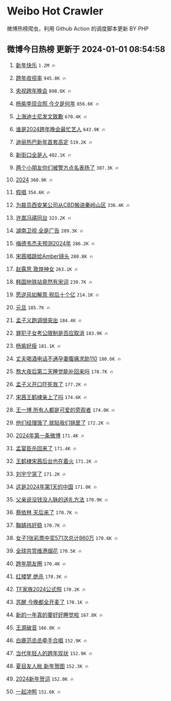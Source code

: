 # Weibo Hot Crawler 



微博热榜爬虫，利用 Github Action 的调度脚本更新 BY PHP 


## 微博今日热榜 更新于 2024-01-01 08:54:58 
1. [新年快乐](https://s.weibo.com/weibo?q=%23%E6%96%B0%E5%B9%B4%E5%BF%AB%E4%B9%90%23&t=31&band_rank=1&Refer=top) `1.2M 🔥` 

1. [跨年收视率](https://s.weibo.com/weibo?q=%23%E8%B7%A8%E5%B9%B4%E6%94%B6%E8%A7%86%E7%8E%87%23&t=31&band_rank=2&Refer=top) `945.8K 🔥` 

1. [央视跨年晚会](https://s.weibo.com/weibo?q=%23%E5%A4%AE%E8%A7%86%E8%B7%A8%E5%B9%B4%E6%99%9A%E4%BC%9A%23&t=31&band_rank=3&Refer=top) `898.6K 🔥` 

1. [杨紫李现合照 今夕是何年](https://s.weibo.com/weibo?q=%E6%9D%A8%E7%B4%AB%E6%9D%8E%E7%8E%B0%E5%90%88%E7%85%A7%20%E4%BB%8A%E5%A4%95%E6%98%AF%E4%BD%95%E5%B9%B4&t=31&band_rank=4&Refer=top) `856.6K 🔥` 

1. [上海迪士尼发文致歉](https://s.weibo.com/weibo?q=%23%E4%B8%8A%E6%B5%B7%E8%BF%AA%E5%A3%AB%E5%B0%BC%E5%8F%91%E6%96%87%E8%87%B4%E6%AD%89%23&t=31&band_rank=5&Refer=top) `670.4K 🔥` 

1. [谁是2024跨年晚会最忙艺人](https://s.weibo.com/weibo?q=%23%E8%B0%81%E6%98%AF2024%E8%B7%A8%E5%B9%B4%E6%99%9A%E4%BC%9A%E6%9C%80%E5%BF%99%E8%89%BA%E4%BA%BA%23&t=31&band_rank=6&Refer=top) `643.9K 🔥` 

1. [迪丽热巴新年首套高定](https://s.weibo.com/weibo?q=%E8%BF%AA%E4%B8%BD%E7%83%AD%E5%B7%B4%E6%96%B0%E5%B9%B4%E9%A6%96%E5%A5%97%E9%AB%98%E5%AE%9A&t=31&band_rank=7&Refer=top) `519.2K 🔥` 

1. [新街口全是人](https://s.weibo.com/weibo?q=%E6%96%B0%E8%A1%97%E5%8F%A3%E5%85%A8%E6%98%AF%E4%BA%BA&t=31&band_rank=8&Refer=top) `402.1K 🔥` 

1. [两个小朋友你们被警方点名表扬了](https://s.weibo.com/weibo?q=%23%E4%B8%A4%E4%B8%AA%E5%B0%8F%E6%9C%8B%E5%8F%8B%E4%BD%A0%E4%BB%AC%E8%A2%AB%E8%AD%A6%E6%96%B9%E7%82%B9%E5%90%8D%E8%A1%A8%E6%89%AC%E4%BA%86%23&t=31&band_rank=9&Refer=top) `387.3K 🔥` 

1. [2024](https://s.weibo.com/weibo?q=2024&t=31&band_rank=10&Refer=top) `360.9K 🔥` 

1. [假唱](https://s.weibo.com/weibo?q=%E5%81%87%E5%94%B1&t=31&band_rank=11&Refer=top) `354.6K 🔥` 

1. [为裁员西安某公司从CBD搬进秦岭山区](https://s.weibo.com/weibo?q=%23%E4%B8%BA%E8%A3%81%E5%91%98%E8%A5%BF%E5%AE%89%E6%9F%90%E5%85%AC%E5%8F%B8%E4%BB%8ECBD%E6%90%AC%E8%BF%9B%E7%A7%A6%E5%B2%AD%E5%B1%B1%E5%8C%BA%23&t=31&band_rank=12&Refer=top) `336.4K 🔥` 

1. [许嵩冯禧同台](https://s.weibo.com/weibo?q=%23%E8%AE%B8%E5%B5%A9%E5%86%AF%E7%A6%A7%E5%90%8C%E5%8F%B0%23&t=31&band_rank=13&Refer=top) `323.2K 🔥` 

1. [湖南卫视 全是广告](https://s.weibo.com/weibo?q=%E6%B9%96%E5%8D%97%E5%8D%AB%E8%A7%86%20%E5%85%A8%E6%98%AF%E5%B9%BF%E5%91%8A&t=31&band_rank=14&Refer=top) `289.3K 🔥` 

1. [梅德韦杰夫预测2024年](https://s.weibo.com/weibo?q=%23%E6%A2%85%E5%BE%B7%E9%9F%A6%E6%9D%B0%E5%A4%AB%E9%A2%84%E6%B5%8B2024%E5%B9%B4%23&t=31&band_rank=15&Refer=top) `286.2K 🔥` 

1. [宋茜唱跳给Amber镜头](https://s.weibo.com/weibo?q=%E5%AE%8B%E8%8C%9C%E5%94%B1%E8%B7%B3%E7%BB%99Amber%E9%95%9C%E5%A4%B4&t=31&band_rank=16&Refer=top) `280.8K 🔥` 

1. [赵露思 敦煌神女](https://s.weibo.com/weibo?q=%E8%B5%B5%E9%9C%B2%E6%80%9D%20%E6%95%A6%E7%85%8C%E7%A5%9E%E5%A5%B3&t=31&band_rank=17&Refer=top) `263.1K 🔥` 

1. [韩国地铁站竟然有宋词](https://s.weibo.com/weibo?q=%23%E9%9F%A9%E5%9B%BD%E5%9C%B0%E9%93%81%E7%AB%99%E7%AB%9F%E7%84%B6%E6%9C%89%E5%AE%8B%E8%AF%8D%23&t=31&band_rank=18&Refer=top) `239.7K 🔥` 

1. [愿逆风如解意 税后十个亿](https://s.weibo.com/weibo?q=%E6%84%BF%E9%80%86%E9%A3%8E%E5%A6%82%E8%A7%A3%E6%84%8F%20%E7%A8%8E%E5%90%8E%E5%8D%81%E4%B8%AA%E4%BA%BF&t=31&band_rank=19&Refer=top) `214.1K 🔥` 

1. [元旦](https://s.weibo.com/weibo?q=%E5%85%83%E6%97%A6&t=31&band_rank=20&Refer=top) `185.7K 🔥` 

1. [孟子义跑调很突出](https://s.weibo.com/weibo?q=%E5%AD%9F%E5%AD%90%E4%B9%89%E8%B7%91%E8%B0%83%E5%BE%88%E7%AA%81%E5%87%BA&t=31&band_rank=21&Refer=top) `184.4K 🔥` 

1. [罪犯子女考公限制是否应取消](https://s.weibo.com/weibo?q=%23%E7%BD%AA%E7%8A%AF%E5%AD%90%E5%A5%B3%E8%80%83%E5%85%AC%E9%99%90%E5%88%B6%E6%98%AF%E5%90%A6%E5%BA%94%E5%8F%96%E6%B6%88%23&t=31&band_rank=22&Refer=top) `183.9K 🔥` 

1. [杨紫好瘦](https://s.weibo.com/weibo?q=%E6%9D%A8%E7%B4%AB%E5%A5%BD%E7%98%A6&t=31&band_rank=23&Refer=top) `181.1K 🔥` 

1. [丈夫喝酒电话不通孕妻腹痛求助110](https://s.weibo.com/weibo?q=%23%E4%B8%88%E5%A4%AB%E5%96%9D%E9%85%92%E7%94%B5%E8%AF%9D%E4%B8%8D%E9%80%9A%E5%AD%95%E5%A6%BB%E8%85%B9%E7%97%9B%E6%B1%82%E5%8A%A9110%23&t=31&band_rank=24&Refer=top) `180.6K 🔥` 

1. [熬大夜后第二天睡觉能补回来吗](https://s.weibo.com/weibo?q=%23%E7%86%AC%E5%A4%A7%E5%A4%9C%E5%90%8E%E7%AC%AC%E4%BA%8C%E5%A4%A9%E7%9D%A1%E8%A7%89%E8%83%BD%E8%A1%A5%E5%9B%9E%E6%9D%A5%E5%90%97%23&t=31&band_rank=25&Refer=top) `178.7K 🔥` 

1. [孟子义开口吓死我了](https://s.weibo.com/weibo?q=%E5%AD%9F%E5%AD%90%E4%B9%89%E5%BC%80%E5%8F%A3%E5%90%93%E6%AD%BB%E6%88%91%E4%BA%86&t=31&band_rank=26&Refer=top) `177.2K 🔥` 

1. [宋茜王鹤棣亲上了吗](https://s.weibo.com/weibo?q=%E5%AE%8B%E8%8C%9C%E7%8E%8B%E9%B9%A4%E6%A3%A3%E4%BA%B2%E4%B8%8A%E4%BA%86%E5%90%97&t=31&band_rank=27&Refer=top) `174.6K 🔥` 

1. [王一博 所有人都是可爱的旁观者](https://s.weibo.com/weibo?q=%E7%8E%8B%E4%B8%80%E5%8D%9A%20%E6%89%80%E6%9C%89%E4%BA%BA%E9%83%BD%E6%98%AF%E5%8F%AF%E7%88%B1%E7%9A%84%E6%97%81%E8%A7%82%E8%80%85&t=31&band_rank=28&Refer=top) `174.0K 🔥` 

1. [他们经理饿了 就贴我们锅里了](https://s.weibo.com/weibo?q=%E4%BB%96%E4%BB%AC%E7%BB%8F%E7%90%86%E9%A5%BF%E4%BA%86%20%E5%B0%B1%E8%B4%B4%E6%88%91%E4%BB%AC%E9%94%85%E9%87%8C%E4%BA%86&t=31&band_rank=29&Refer=top) `172.2K 🔥` 

1. [2024年第一条微博](https://s.weibo.com/weibo?q=%232024%E5%B9%B4%E7%AC%AC%E4%B8%80%E6%9D%A1%E5%BE%AE%E5%8D%9A%23&t=31&band_rank=30&Refer=top) `171.4K 🔥` 

1. [孟宴臣杀回来了](https://s.weibo.com/weibo?q=%E5%AD%9F%E5%AE%B4%E8%87%A3%E6%9D%80%E5%9B%9E%E6%9D%A5%E4%BA%86&t=31&band_rank=31&Refer=top) `171.4K 🔥` 

1. [王鹤棣宋茜后台也在着火](https://s.weibo.com/weibo?q=%23%E7%8E%8B%E9%B9%A4%E6%A3%A3%E5%AE%8B%E8%8C%9C%E5%90%8E%E5%8F%B0%E4%B9%9F%E5%9C%A8%E7%9D%80%E7%81%AB%23&t=31&band_rank=32&Refer=top) `171.2K 🔥` 

1. [刘宇宁哭了](https://s.weibo.com/weibo?q=%23%E5%88%98%E5%AE%87%E5%AE%81%E5%93%AD%E4%BA%86%23&t=31&band_rank=33&Refer=top) `171.2K 🔥` 

1. [这是2024年第1天的中国](https://s.weibo.com/weibo?q=%23%E8%BF%99%E6%98%AF2024%E5%B9%B4%E7%AC%AC1%E5%A4%A9%E7%9A%84%E4%B8%AD%E5%9B%BD%23&t=31&band_rank=34&Refer=top) `171.0K 🔥` 

1. [父亲说没钱没人脉的送礼方法](https://s.weibo.com/weibo?q=%E7%88%B6%E4%BA%B2%E8%AF%B4%E6%B2%A1%E9%92%B1%E6%B2%A1%E4%BA%BA%E8%84%89%E7%9A%84%E9%80%81%E7%A4%BC%E6%96%B9%E6%B3%95&t=31&band_rank=35&Refer=top) `170.9K 🔥` 

1. [蔡依林 天后来了](https://s.weibo.com/weibo?q=%E8%94%A1%E4%BE%9D%E6%9E%97%20%E5%A4%A9%E5%90%8E%E6%9D%A5%E4%BA%86&t=31&band_rank=36&Refer=top) `170.7K 🔥` 

1. [鞠婧祎好稳](https://s.weibo.com/weibo?q=%E9%9E%A0%E5%A9%A7%E7%A5%8E%E5%A5%BD%E7%A8%B3&t=31&band_rank=37&Refer=top) `170.7K 🔥` 

1. [女子1张彩票中奖571次总计860万](https://s.weibo.com/weibo?q=%23%E5%A5%B3%E5%AD%901%E5%BC%A0%E5%BD%A9%E7%A5%A8%E4%B8%AD%E5%A5%96571%E6%AC%A1%E6%80%BB%E8%AE%A1860%E4%B8%87%23&t=31&band_rank=38&Refer=top) `170.6K 🔥` 

1. [全球共赏维港烟花](https://s.weibo.com/weibo?q=%23%E5%85%A8%E7%90%83%E5%85%B1%E8%B5%8F%E7%BB%B4%E6%B8%AF%E7%83%9F%E8%8A%B1%23&t=31&band_rank=39&Refer=top) `170.5K 🔥` 

1. [跨年朋友圈](https://s.weibo.com/weibo?q=%E8%B7%A8%E5%B9%B4%E6%9C%8B%E5%8F%8B%E5%9C%88&t=31&band_rank=40&Refer=top) `170.4K 🔥` 

1. [红楼梦 绝杀](https://s.weibo.com/weibo?q=%E7%BA%A2%E6%A5%BC%E6%A2%A6%20%E7%BB%9D%E6%9D%80&t=31&band_rank=41&Refer=top) `170.3K 🔥` 

1. [TF家族2024公式照](https://s.weibo.com/weibo?q=TF%E5%AE%B6%E6%97%8F2024%E5%85%AC%E5%BC%8F%E7%85%A7&t=31&band_rank=42&Refer=top) `170.2K 🔥` 

1. [苏醒 今晚都全开麦了](https://s.weibo.com/weibo?q=%E8%8B%8F%E9%86%92%20%E4%BB%8A%E6%99%9A%E9%83%BD%E5%85%A8%E5%BC%80%E9%BA%A6%E4%BA%86&t=31&band_rank=43&Refer=top) `170.1K 🔥` 

1. [新的一年真的要好好睡觉啦](https://s.weibo.com/weibo?q=%23%E6%96%B0%E7%9A%84%E4%B8%80%E5%B9%B4%E7%9C%9F%E7%9A%84%E8%A6%81%E5%A5%BD%E5%A5%BD%E7%9D%A1%E8%A7%89%E5%95%A6%23&t=31&band_rank=44&Refer=top) `167.8K 🔥` 

1. [王源破音](https://s.weibo.com/weibo?q=%E7%8E%8B%E6%BA%90%E7%A0%B4%E9%9F%B3&t=31&band_rank=45&Refer=top) `166.0K 🔥` 

1. [白鹿范丞丞牵手合唱](https://s.weibo.com/weibo?q=%E7%99%BD%E9%B9%BF%E8%8C%83%E4%B8%9E%E4%B8%9E%E7%89%B5%E6%89%8B%E5%90%88%E5%94%B1&t=31&band_rank=46&Refer=top) `152.9K 🔥` 

1. [当代年轻人的跨年现状](https://s.weibo.com/weibo?q=%23%E5%BD%93%E4%BB%A3%E5%B9%B4%E8%BD%BB%E4%BA%BA%E7%9A%84%E8%B7%A8%E5%B9%B4%E7%8E%B0%E7%8A%B6%23&t=31&band_rank=47&Refer=top) `152.9K 🔥` 

1. [夏目友人帐 新年贺图](https://s.weibo.com/weibo?q=%E5%A4%8F%E7%9B%AE%E5%8F%8B%E4%BA%BA%E5%B8%90%20%E6%96%B0%E5%B9%B4%E8%B4%BA%E5%9B%BE&t=31&band_rank=48&Refer=top) `152.3K 🔥` 

1. [2024新年贺词](https://s.weibo.com/weibo?q=%232024%E6%96%B0%E5%B9%B4%E8%B4%BA%E8%AF%8D%23&t=31&band_rank=49&Refer=top) `152.0K 🔥` 

1. [一起冲鸭](https://s.weibo.com/weibo?q=%23%E4%B8%80%E8%B5%B7%E5%86%B2%E9%B8%AD%23&t=31&band_rank=50&Refer=top) `151.6K 🔥` 

